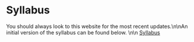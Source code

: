 Syllabus
============================

You should always look to this website for the most recent updates.\n\nAn initial version of the syllabus can be found below. \n\n
[Syllabus](https://github.com/rpi-techfundamentals/introml_website_fall_2020/raw/master/files/syllabus.pdf)
